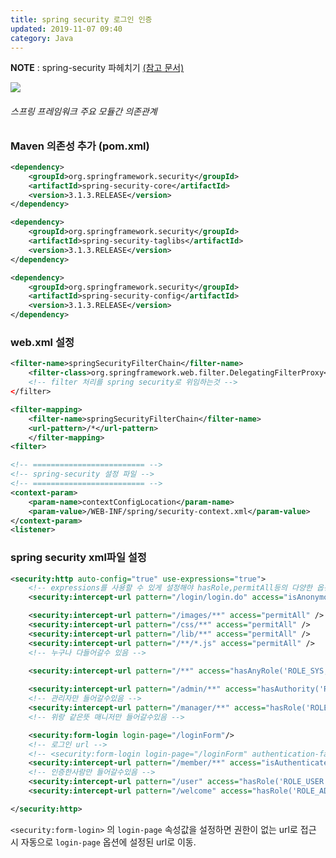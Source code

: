 ```yaml
---
title: spring security 로그인 인증
updated: 2019-11-07 09:40
category: Java
---
```

**NOTE** : spring-security 파헤치기 <a href="https://minwan1.github.io/2017/04/22/2017-04-22-spring-security-implement/" target="_new">(참고 문서)</a>

<a href="https://raw.githubusercontent.com/rlawjddbs/rlawjddbs.github.io/master/assets/imgs/191107/dependencyMajorModule.png" target="_new">![](https://raw.githubusercontent.com/rlawjddbs/rlawjddbs.github.io/master/assets/common/imgs/191107/dependencyMajorModule.png)</a>

###### 스프링 프레임워크 주요 모듈간 의존관계

<div class="divider"></div>

### Maven 의존성 추가 (pom.xml)
```xml
<dependency>
	<groupId>org.springframework.security</groupId>
	<artifactId>spring-security-core</artifactId>
	<version>3.1.3.RELEASE</version>
</dependency>

<dependency>
	<groupId>org.springframework.security</groupId>
	<artifactId>spring-security-taglibs</artifactId>
	<version>3.1.3.RELEASE</version>
</dependency>

<dependency>
	<groupId>org.springframework.security</groupId>
	<artifactId>spring-security-config</artifactId>
	<version>3.1.3.RELEASE</version>
</dependency>
```

### web.xml 설정
```xml
<filter-name>springSecurityFilterChain</filter-name>
	<filter-class>org.springframework.web.filter.DelegatingFilterProxy</filter-class> 
	<!-- filter 처리를 spring security로 위임하는것 -->
</filter>

<filter-mapping>
	<filter-name>springSecurityFilterChain</filter-name>
	<url-pattern>/*</url-pattern>
	</filter-mapping>
<filter>

<!-- ========================= -->
<!-- spring-security 설정 파일 -->
<!-- ========================= -->
<context-param>
	<param-name>contextConfigLocation</param-name>
	<param-value>/WEB-INF/spring/security-context.xml</param-value>
</context-param>
<listener>
```

### spring security xml파일 설정
```xml
<security:http auto-config="true" use-expressions="true">
	<!-- expressions를 사용할 수 있게 설정해야 hasRole,permitAll등의 다양한 옵션들을 쓸수 있음 -->
	<security:intercept-url pattern="/login/login.do" access="isAnonymous()" />

	<security:intercept-url pattern="/images/**" access="permitAll" />
	<security:intercept-url pattern="/css/**" access="permitAll" />
	<security:intercept-url pattern="/lib/**" access="permitAll" />
	<security:intercept-url pattern="/**/*.js" access="permitAll" />
	<!-- 누구나 다들어갈수 있음 -->
	
	<security:intercept-url pattern="/**" access="hasAnyRole('ROLE_SYS, ROLE_ADMIN, ROLE_USER')" />

	<security:intercept-url pattern="/admin/**" access="hasAuthority('ROLE_ADMIN')"/>
	<!-- 관리자만 들어갈수있음 -->
	<security:intercept-url pattern="/manager/**" access="hasRole('ROLE_MANAGER')"/> 
	<!-- 위랑 같은뜻 매니저만 들어갈수있음 -->

	<security:form-login login-page="/loginForm"/> 
	<!-- 로그인 url -->
	<!-- <security:form-login login-page="/loginForm" authentication-failure-url="성공url "/> -->
	<security:intercept-url pattern="/member/**" access="isAuthenticated()"/>
	<!-- 인증한사람만 들어갈수있음 -->
	<security:intercept-url pattern="/user" access="hasRole('ROLE_USER')" />
	<security:intercept-url pattern="/welcome" access="hasRole('ROLE_ADMIN')" />

</security:http>
```
`<security:form-login>` 의 `login-page` 속성값을 설정하면 권한이 없는 url로 접근 시 자동으로 `login-page` 옵션에 설정된 url로 이동.


